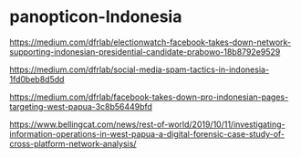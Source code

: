 # panopticon-Indonesia

https://medium.com/dfrlab/electionwatch-facebook-takes-down-network-supporting-indonesian-presidential-candidate-prabowo-18b8792e9529

https://medium.com/dfrlab/social-media-spam-tactics-in-indonesia-1fd0beb8d5dd

https://medium.com/dfrlab/facebook-takes-down-pro-indonesian-pages-targeting-west-papua-3c8b56449bfd

https://www.bellingcat.com/news/rest-of-world/2019/10/11/investigating-information-operations-in-west-papua-a-digital-forensic-case-study-of-cross-platform-network-analysis/
